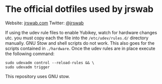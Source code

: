 # The official dotfiles used by jrswab
Website: [jrswab.com](http://jrswab.com)
Twitter: [@jrswab](https://twitter.com/jrswab)

If using the udev rule files to enable Yubikey, watch for hardware changes utc. you must copy each the file into the `/etc/udev/rules.d/` directory manually. GNU Stow and shell scripts do not work. This also goes for the scripts contained in `./hardware`. Once the udev rules are in place execute the following command:

```shell
sudo udevadm control --reload-rules && \
sudo udevadm trigger
```

This repository uses GNU stow.

